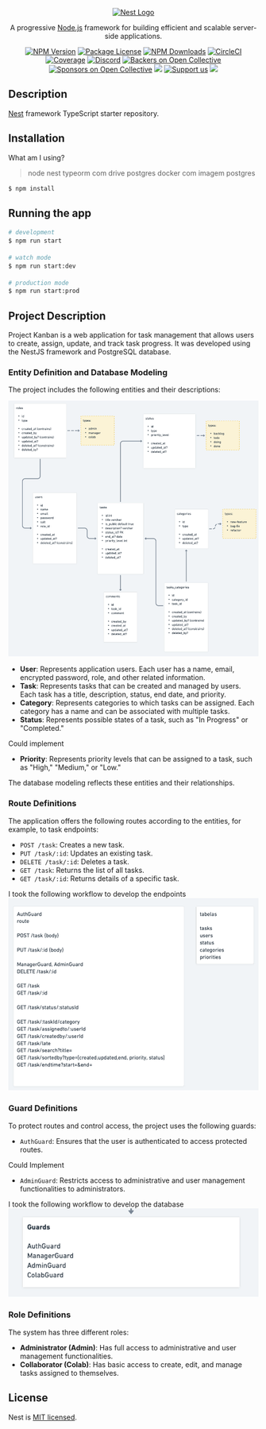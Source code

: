 <p align="center">
  <a href="http://nestjs.com/" target="blank"><img src="https://nestjs.com/img/logo-small.svg" width="200" alt="Nest Logo" /></a>
</p>

[circleci-image]: https://img.shields.io/circleci/build/github/nestjs/nest/master?token=abc123def456
[circleci-url]: https://circleci.com/gh/nestjs/nest

  <p align="center">A progressive <a href="http://nodejs.org" target="_blank">Node.js</a> framework for building efficient and scalable server-side applications.</p>
    <p align="center">
<a href="https://www.npmjs.com/~nestjscore" target="_blank"><img src="https://img.shields.io/npm/v/@nestjs/core.svg" alt="NPM Version" /></a>
<a href="https://www.npmjs.com/~nestjscore" target="_blank"><img src="https://img.shields.io/npm/l/@nestjs/core.svg" alt="Package License" /></a>
<a href="https://www.npmjs.com/~nestjscore" target="_blank"><img src="https://img.shields.io/npm/dm/@nestjs/common.svg" alt="NPM Downloads" /></a>
<a href="https://circleci.com/gh/nestjs/nest" target="_blank"><img src="https://img.shields.io/circleci/build/github/nestjs/nest/master" alt="CircleCI" /></a>
<a href="https://coveralls.io/github/nestjs/nest?branch=master" target="_blank"><img src="https://coveralls.io/repos/github/nestjs/nest/badge.svg?branch=master#9" alt="Coverage" /></a>
<a href="https://discord.gg/G7Qnnhy" target="_blank"><img src="https://img.shields.io/badge/discord-online-brightgreen.svg" alt="Discord"/></a>
<a href="https://opencollective.com/nest#backer" target="_blank"><img src="https://opencollective.com/nest/backers/badge.svg" alt="Backers on Open Collective" /></a>
<a href="https://opencollective.com/nest#sponsor" target="_blank"><img src="https://opencollective.com/nest/sponsors/badge.svg" alt="Sponsors on Open Collective" /></a>
  <a href="https://paypal.me/kamilmysliwiec" target="_blank"><img src="https://img.shields.io/badge/Donate-PayPal-ff3f59.svg"/></a>
    <a href="https://opencollective.com/nest#sponsor"  target="_blank"><img src="https://img.shields.io/badge/Support%20us-Open%20Collective-41B883.svg" alt="Support us"></a>
  <a href="https://twitter.com/nestframework" target="_blank"><img src="https://img.shields.io/twitter/follow/nestframework.svg?style=social&label=Follow"></a>
</p>
  <!--[![Backers on Open Collective](https://opencollective.com/nest/backers/badge.svg)](https://opencollective.com/nest#backer)
  [![Sponsors on Open Collective](https://opencollective.com/nest/sponsors/badge.svg)](https://opencollective.com/nest#sponsor)-->

## Description

[Nest](https://github.com/nestjs/nest) framework TypeScript starter repository.

## Installation

What am I using?
> node
> nest
> typeorm com drive postgres
> docker com imagem postgres

```bash
$ npm install
```

## Running the app

```bash
# development
$ npm run start

# watch mode
$ npm run start:dev

# production mode
$ npm run start:prod
```

## Project Description

Project Kanban is a web application for task management that allows users to create, assign, update, and track task progress. It was developed using the NestJS framework and PostgreSQL database.

### Entity Definition and Database Modeling

The project includes the following entities and their descriptions:

![Modeling Database image](assets/modeling.png)

- **User**: Represents application users. Each user has a name, email, encrypted password, role, and other related information.
- **Task**: Represents tasks that can be created and managed by users. Each task has a title, description, status, end date, and priority.
- **Category**: Represents categories to which tasks can be assigned. Each category has a name and can be associated with multiple tasks.
- **Status**: Represents possible states of a task, such as "In Progress" or "Completed."

Could implement
- **Priority**: Represents priority levels that can be assigned to a task, such as "High," "Medium," or "Low."

The database modeling reflects these entities and their relationships.

### Route Definitions

The application offers the following routes according to the entities, for example, to task endpoints:


- `POST /task`: Creates a new task.
- `PUT /task/:id`: Updates an existing task.
- `DELETE /task/:id`: Deletes a task.
- `GET /task`: Returns the list of all tasks.
- `GET /task/:id`: Returns details of a specific task.

I took the following workflow to develop the endpoints
![Modeling endpoints image](assets/endpoints_definitions.png)



### Guard Definitions

To protect routes and control access, the project uses the following guards:

- `AuthGuard`: Ensures that the user is authenticated to access protected routes.

Could Implement
- `AdminGuard`: Restricts access to administrative and user management functionalities to administrators.

I took the following workflow to develop the database
![Modeling guards image](assets/guards.png)



### Role Definitions

The system has three different roles:

- **Administrator (Admin)**: Has full access to administrative and user management functionalities.
- **Collaborator (Colab)**: Has basic access to create, edit, and manage tasks assigned to themselves.

## License

Nest is [MIT licensed](LICENSE).

